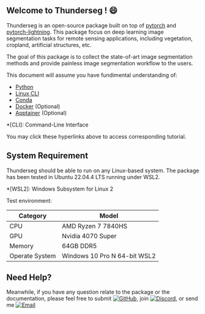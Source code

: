 ## Welcome to Thunderseg ! :smile:
Thunderseg is an open-source package built on top of [pytorch](https://pytorch.org/) and [pytorch-lightning](https://lightning.ai/docs/pytorch/stable/).
This package focus on deep learning image segmentation tasks for remote sensing applications, including vegetation, cropland, artificial structures, etc. 

The goal of this package is to collect the state-of-art image segmentation methods and provide painless image segmentation workflow to the users.  

This document will assume you have fundimental understanding of: 

- [Python](https://www.w3schools.com/python/) 
- [Linux CLI](https://www.geeksforgeeks.org/linux-commands-cheat-sheet/)
- [Conda](https://docs.conda.io/projects/conda/en/4.6.0/_downloads/52a95608c49671267e40c689e0bc00ca/conda-cheatsheet.pdf)
- [Docker](https://docs.docker.com/get-started/) (Optional)
- [Apptainer](https://apptainer.org/docs/user/latest/) (Optional)

*[CLI]: Command-Line Interface

You may click these hyperlinks above to access corresponding tutorial.

## System Requirement 

Thunderseg should be able to run on any Linux-based system. 
The package has been tested in Ubuntu 22.04.4 LTS running under WSL2. 

*[WSL2]: Windows Subsystem for Linux 2

Test environment:

| Category| Model               |
| ------  | -----------------   |
| CPU     | AMD Ryzen 7 7840HS  |
| GPU     | Nvidia 4070 Super   | 
| Memory  | 64GB DDR5           |
| Operate System| Windows 10 Pro N 64-bit WSL2|

## Need Help? 

Meanwhile, if you have any question relate to the package or the documentation, please feel free to submit [![GitHub](https://img.shields.io/badge/Issue-%2312100E?logo=github&logoColor=black&color=white)](https://github.com/jldz9/thunderseg/issues), 
join [![Discord](https://img.shields.io/badge/Discord-%235865F2?logo=discord&logoColor=white)](https://discord.gg/RJJM42MBUU), 
or send me [![Email](https://img.shields.io/badge/Email-%23EA4335?logo=gmail&logoColor=white)](mailto:jiaweiliwork@outlook.com)
